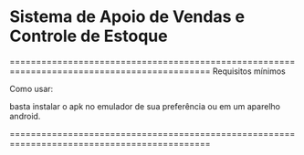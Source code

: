 # Sistema de Apoio de Vendas e Controle de Estoque
============================================================================================
Requisitos mínimos 



Como usar:

basta instalar o apk no emulador de sua preferência ou em um aparelho android. 

============================================================================================


